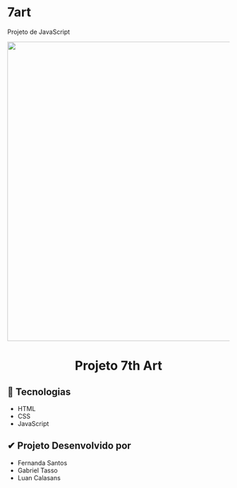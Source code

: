 # 7art
Projeto de JavaScript
<div align="center">
  <img src="https://github.com/GabrielTasso/projeto-netflix/assets/69552520/13875b2d-318c-4d81-8e4e-72ccc32be8ca" width="679px">
  <h1>Projeto 7th Art</h1>
</div>

<h2>🚀 Tecnologias</h2>
<ul>
  <li>HTML</li>
  <li>CSS</li>
  <li>JavaScript</li>
</ul>

<h2>✔ Projeto Desenvolvido por</h2>
<ul>
  <li>Fernanda Santos</li>
  <li>Gabriel Tasso</li>
  <li>Luan Calasans</li>
</ul>
